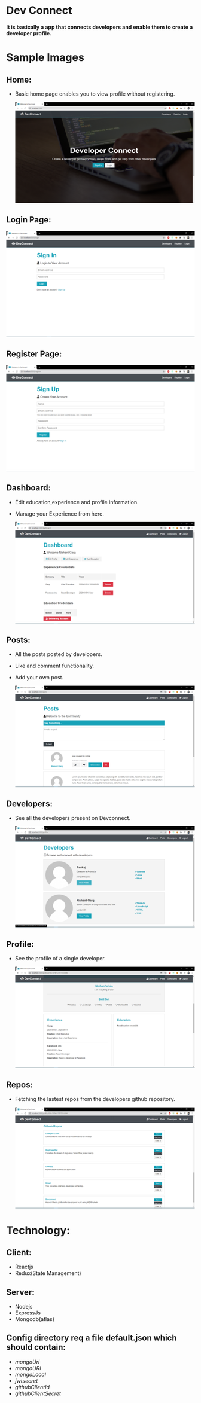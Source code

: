 # Dev Connect

**It is basically a app that connects developers and enable them to create a developer profile.**

# Sample Images

## Home:

- Basic home page enables you to view profile without registering.

  <img src="./img/home.png" />

## Login Page:

<img src="./img/login.png" />

## Register Page:

<img src="./img/register.png" />

## Dashboard:

- Edit education,experience and profile information.
- Manage your Experience from here.

  <img src="./img/dashboard.png" />

## Posts:

- All the posts posted by developers.
- Like and comment functionality.
- Add your own post.

  <img src="./img/posts.png" />

## Developers:

- See all the developers present on Devconnect.

  <img src="./img/developers.png" />

## Profile:

- See the profile of a single developer.

  <img src="./img/profile.png" />

## Repos:

- Fetching the lastest repos from the developers github repository.

  <img src="./img/repos.png" />

# Technology:

## Client:

- Reactjs
- Redux(State Management)

## Server:

- Nodejs
- ExpressJs
- Mongodb(atlas)

## Config directory req a file default.json which should contain:

- _mongoUri_
- _mongoURI_
- _mongoLocal_
- _jwtsecret_
- _githubClientId_
- _githubClientSecret_
